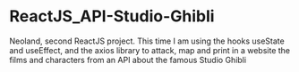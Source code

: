 # ReactJS_API-Studio-Ghibli
Neoland, second ReactJS project. This time I am using the hooks useState and useEffect, and the axios library to attack, map and print in a website the films and characters from an API about the famous Studio Ghibli
